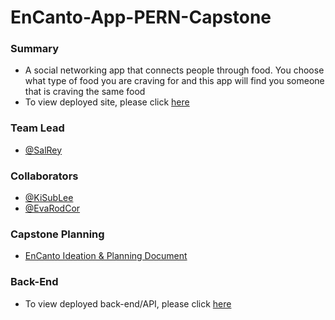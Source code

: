 # EnCanto-App-PERN-Capstone

### Summary

- A social networking app that connects people through food. You choose what type of food you are craving for and this app will find you someone that is craving the same food
- To view deployed site, please click [here](https://encantoapp.netlify.app/)

### Team Lead 
- [@SalRey](https://github.com/salrey)

### Collaborators
- [@KiSubLee](https://github.com/kisublee) 
- [@EvaRodCor](https://github.com/EvaRodCor) 


### Capstone Planning
- [EnCanto Ideation & Planning Document](https://docs.google.com/document/d/1UT9cdPcJCD3johIHFSwlupB_KwV4A83-P9DE4dAR770/edit?usp=sharing)
 
### Back-End

- To view deployed back-end/API, please click [here](https://encanto-backend.herokuapp.com)




